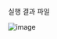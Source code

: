 실행 결과 파일

<img>![image](https://github.com/kimbbanggyu/2023PP1_Project1/assets/126431824/5a775f00-38b9-44fd-ba86-96e331dc37e9)
</img>
